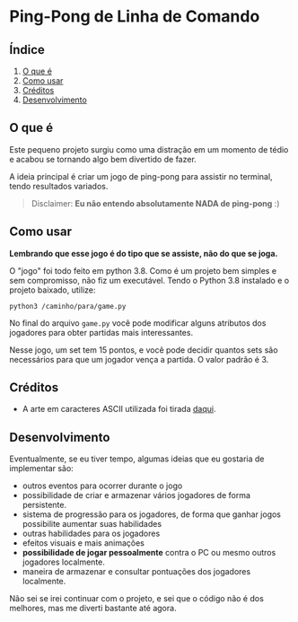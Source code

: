 # Ping-Pong de Linha de Comando

## Índice

1. <a href="#intro">O que é</a>
1. <a href="#install">Como usar</a>
1. <a href="#credits">Créditos</a>
1. <a href="#dev">Desenvolvimento</a>

## <a id="intro"></a>O que é

Este pequeno projeto surgiu como uma distração em um momento de tédio e acabou se tornando algo bem divertido de fazer.

A ideia principal é criar um jogo de ping-pong para assistir no terminal, tendo resultados variados.

> Disclaimer: **Eu não entendo absolutamente NADA de ping-pong** :)

## <a id="install"></a>Como usar

**Lembrando que esse jogo é do tipo que se assiste, não do que se joga.**

O "jogo" foi todo feito em python 3.8. Como é um projeto bem simples e sem compromisso, não fiz um executável. Tendo o Python 3.8 instalado e o projeto baixado, utilize:

```shell
python3 /caminho/para/game.py
```

No final do arquivo `game.py` você pode modificar alguns atributos dos jogadores para obter partidas mais interessantes.

Nesse jogo, um set tem 15 pontos, e você pode decidir quantos sets são necessários para que um jogador vença a partida. O valor padrão é 3.

## <a id="credits"></a>Créditos

- A arte em caracteres ASCII utilizada foi tirada <a href="https://ascii.co.uk/art/stickman">daqui</a>.

## <a id="dev"></a>Desenvolvimento

Eventualmente, se eu tiver tempo, algumas ideias que eu gostaria de implementar são:

- outros eventos para ocorrer durante o jogo
- possibilidade de criar e armazenar vários jogadores de forma persistente.
- sistema de progressão para os jogadores, de forma que ganhar jogos possibilite aumentar suas habilidades
- outras habilidades para os jogadores
- efeitos visuais e mais animações
- **possibilidade de jogar pessoalmente** contra o PC ou mesmo outros jogadores localmente.
- maneira de armazenar e consultar pontuações dos jogadores localmente.

Não sei se irei continuar com o projeto, e sei que o código não é dos melhores, mas me diverti bastante até agora.
